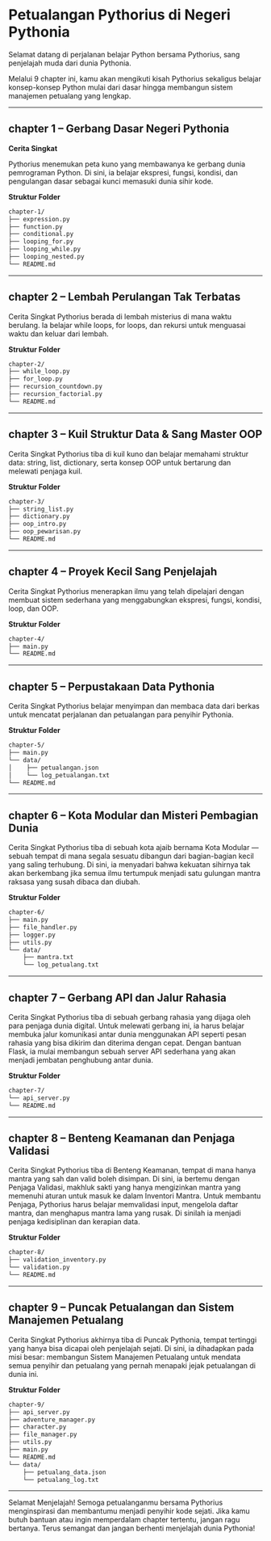 # Petualangan Pythorius di Negeri Pythonia

Selamat datang di perjalanan belajar Python bersama Pythorius, sang penjelajah muda dari dunia Pythonia.

Melalui 9 chapter ini, kamu akan mengikuti kisah Pythorius sekaligus belajar konsep-konsep Python mulai dari dasar hingga membangun sistem manajemen petualang yang lengkap.

---
## chapter 1 – Gerbang Dasar Negeri Pythonia

**Cerita Singkat**

Pythorius menemukan peta kuno yang membawanya ke gerbang dunia pemrograman Python. Di sini, ia belajar ekspresi, fungsi, kondisi, dan pengulangan dasar sebagai kunci memasuki dunia sihir kode.

**Struktur Folder**
```bash
chapter-1/
├── expression.py
├── function.py
├── conditional.py
├── looping_for.py
├── looping_while.py
├── looping_nested.py
└── README.md
```
---
## chapter 2 – Lembah Perulangan Tak Terbatas
Cerita Singkat
Pythorius berada di lembah misterius di mana waktu berulang. Ia belajar while loops, for loops, dan rekursi untuk menguasai waktu dan keluar dari lembah.

**Struktur Folder**
```bash
chapter-2/
├── while_loop.py
├── for_loop.py
├── recursion_countdown.py
├── recursion_factorial.py
└── README.md
```
---
##  chapter 3 – Kuil Struktur Data & Sang Master OOP
Cerita Singkat
Pythorius tiba di kuil kuno dan belajar memahami struktur data: string, list, dictionary, serta konsep OOP untuk bertarung dan melewati penjaga kuil.

**Struktur Folder**
```bash
chapter-3/
├── string_list.py
├── dictionary.py
├── oop_intro.py
├── oop_pewarisan.py
└── README.md
```
---
##  chapter 4 – Proyek Kecil Sang Penjelajah
Cerita Singkat
Pythorius menerapkan ilmu yang telah dipelajari dengan membuat sistem sederhana yang menggabungkan ekspresi, fungsi, kondisi, loop, dan OOP.

**Struktur Folder**
```bash
chapter-4/
├── main.py
└── README.md
```
---
##  chapter 5 – Perpustakaan Data Pythonia
Cerita Singkat
Pythorius belajar menyimpan dan membaca data dari berkas untuk mencatat perjalanan dan petualangan para penyihir Pythonia.

**Struktur Folder**
```bash
chapter-5/
├── main.py
└── data/
│    ├── petualangan.json       
│    └── log_petualangan.txt   
└── README.md
```
---
##  chapter 6 – Kota Modular dan Misteri Pembagian Dunia
Cerita Singkat
Pythorius tiba di sebuah kota ajaib bernama Kota Modular — sebuah tempat di mana segala sesuatu dibangun dari bagian-bagian kecil yang saling terhubung. Di sini, ia menyadari bahwa kekuatan sihirnya tak akan berkembang jika semua ilmu tertumpuk menjadi satu gulungan mantra raksasa yang susah dibaca dan diubah.

**Struktur Folder**
```bash
chapter-6/
├── main.py
├── file_handler.py
├── logger.py
├── utils.py
└── data/
    ├── mantra.txt           
    └── log_petualang.txt  
```
---
##  chapter 7 – Gerbang API dan Jalur Rahasia
Cerita Singkat
Pythorius tiba di sebuah gerbang rahasia yang dijaga oleh para penjaga dunia digital. Untuk melewati gerbang ini, ia harus belajar membuka jalur komunikasi antar dunia menggunakan API seperti pesan rahasia yang bisa dikirim dan diterima dengan cepat. Dengan bantuan Flask, ia mulai membangun sebuah server API sederhana yang akan menjadi jembatan penghubung antar dunia.

**Struktur Folder**
```bash
chapter-7/
└── api_server.py
└── README.md
```
---
##  chapter 8 – Benteng Keamanan dan Penjaga Validasi
Cerita Singkat
Pythorius tiba di Benteng Keamanan, tempat di mana hanya mantra yang sah dan valid boleh disimpan. Di sini, ia bertemu dengan Penjaga Validasi, makhluk sakti yang hanya mengizinkan mantra yang memenuhi aturan untuk masuk ke dalam Inventori Mantra. Untuk membantu Penjaga, Pythorius harus belajar memvalidasi input, mengelola daftar mantra, dan menghapus mantra lama yang rusak. Di sinilah ia menjadi penjaga kedisiplinan dan kerapian data.



**Struktur Folder**
```bash
chapter-8/
├── validation_inventory.py
└── validation.py
└── README.md
```
---
##  chapter 9 – Puncak Petualangan dan Sistem Manajemen Petualang
Cerita Singkat
Pythorius akhirnya tiba di Puncak Pythonia, tempat tertinggi yang hanya bisa dicapai oleh penjelajah sejati. Di sini, ia dihadapkan pada misi besar: membangun Sistem Manajemen Petualang untuk mendata semua penyihir dan petualang yang pernah menapaki jejak petualangan di dunia ini.

**Struktur Folder**
```bash
chapter-9/
├── api_server.py
├── adventure_manager.py
├── character.py
├── file_manager.py
├── utils.py
├── main.py
└── README.md
└── data/
    ├── petualang_data.json
    └── petualang_log.txt
```
---
Selamat Menjelajah!
Semoga petualanganmu bersama Pythorius menginspirasi dan membantumu menjadi penyihir kode sejati.
Jika kamu butuh bantuan atau ingin memperdalam chapter tertentu, jangan ragu bertanya.
Terus semangat dan jangan berhenti menjelajah dunia Pythonia!
